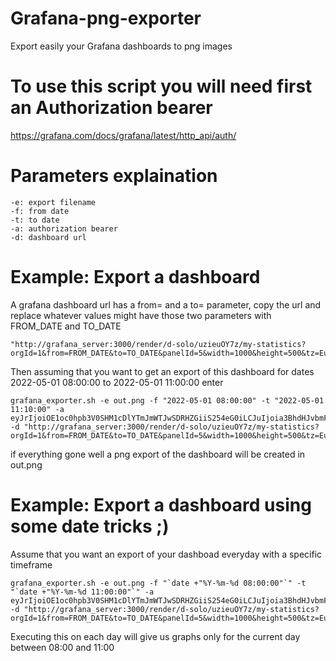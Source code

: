 # Grafana-png-exporter
Export easily your Grafana dashboards to png images

# To use this script you will need first an Authorization bearer
https://grafana.com/docs/grafana/latest/http_api/auth/

# Parameters explaination
```
-e: export filename
-f: from date
-t: to date
-a: authorization bearer
-d: dashboard url
```

# Example: Export a dashboard

A grafana dashboard url has a from= and a to= parameter, copy the url and replace whatever values might have those two parameters with FROM_DATE and TO_DATE
```
"http://grafana_server:3000/render/d-solo/uzieuOY7z/my-statistics?orgId=1&from=FROM_DATE&to=TO_DATE&panelId=5&width=1000&height=500&tz=Europe%2FAthens&theme=light"
```
Then assuming that you want to get an export of this dashboard for dates 2022-05-01 08:00:00 to 2022-05-01 11:00:00 enter
```
grafana_exporter.sh -e out.png -f "2022-05-01 08:00:00" -t "2022-05-01 11:10:00" -a eyJrIjoiOE1oc0hpb3V0SHM1cDlYTmJmWTJwSDRHZGiiS254eG0iLCJuIjoia3BhdHJvbmFzIiwiaWQiOjF9 -d "http://grafana_server:3000/render/d-solo/uzieuOY7z/my-statistics?orgId=1&from=FROM_DATE&to=TO_DATE&panelId=5&width=1000&height=500&tz=Europe%2FAthens&theme=light"
```

if everything gone well a png export of the dashboard will be created in out.png

# Example: Export a dashboard using some date tricks ;)

Assume that you want an export of your dashboad everyday with a specific timeframe

```
grafana_exporter.sh -e out.png -f "`date +"%Y-%m-%d 08:00:00"`" -t "`date +"%Y-%m-%d 11:00:00"`" -a eyJrIjoiOE1oc0hpb3V0SHM1cDlYTmJmWTJwSDRHZGiiS254eG0iLCJuIjoia3BhdHJvbmFzIiwiaWQiOjF9 -d "http://grafana_server:3000/render/d-solo/uzieuOY7z/my-statistics?orgId=1&from=FROM_DATE&to=TO_DATE&panelId=5&width=1000&height=500&tz=Europe%2FAthens&theme=light"
```

Executing this on each day will give us graphs only for the current day between 08:00 and 11:00
